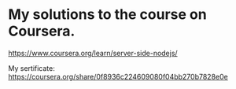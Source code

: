 # My solutions to the course on Coursera.
https://www.coursera.org/learn/server-side-nodejs/

My sertificate:
https://coursera.org/share/0f8936c224609080f04bb270b7828e0e

